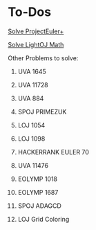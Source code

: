 # To-Dos

[Solve ProjectEuler+](https://www.hackerrank.com/contests/projecteuler/challenges)

[Solve LightOJ Math](https://lightoj.com/problems/category/math)

Other Problems to solve:

1) UVA 1645

2) UVA 11728

3) UVA 884

4) SPOJ PRIMEZUK

5) LOJ 1054

6) LOJ 1098

7) HACKERRANK EULER 70

8) UVA 11476

9) EOLYMP 1018

10) EOLYMP 1687

11) SPOJ ADAGCD

12) LOJ Grid Coloring
